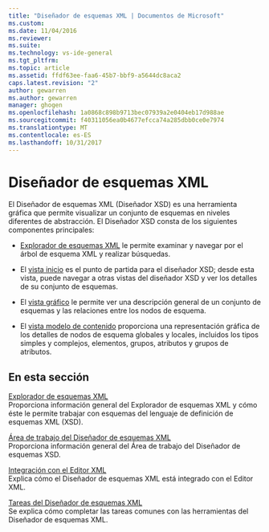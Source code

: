 ```yaml
---
title: "Diseñador de esquemas XML | Documentos de Microsoft"
ms.custom: 
ms.date: 11/04/2016
ms.reviewer: 
ms.suite: 
ms.technology: vs-ide-general
ms.tgt_pltfrm: 
ms.topic: article
ms.assetid: ffdf63ee-faa6-45b7-bbf9-a5644dc8aca2
caps.latest.revision: "2"
author: gewarren
ms.author: gewarren
manager: ghogen
ms.openlocfilehash: 1a0868c898b9713bec07939a2e0404eb17d988ae
ms.sourcegitcommit: f40311056ea0b4677efcca74a285dbb0ce0e7974
ms.translationtype: MT
ms.contentlocale: es-ES
ms.lasthandoff: 10/31/2017
---
```

# <a name="xml-schema-designer"></a>Diseñador de esquemas XML
El Diseñador de esquemas XML (Diseñador XSD) es una herramienta gráfica que permite visualizar un conjunto de esquemas en niveles diferentes de abstracción. El Diseñador XSD consta de los siguientes componentes principales:  
  
-   [Explorador de esquemas XML](../xml-tools/xml-schema-explorer.md) le permite examinar y navegar por el árbol de esquema XML y realizar búsquedas.  
  
-   El [vista inicio](../xml-tools/start-view.md) es el punto de partida para el diseñador XSD; desde esta vista, puede navegar a otras vistas del diseñador XSD y ver los detalles de su conjunto de esquemas.  
  
-   El [vista gráfico](../xml-tools/graph-view.md) le permite ver una descripción general de un conjunto de esquemas y las relaciones entre los nodos de esquema.  
  
-   El [vista modelo de contenido](../xml-tools/content-model-view.md) proporciona una representación gráfica de los detalles de nodos de esquema globales y locales, incluidos los tipos simples y complejos, elementos, grupos, atributos y grupos de atributos.  
  
## <a name="in-this-section"></a>En esta sección  
 [Explorador de esquemas XML](../xml-tools/xml-schema-explorer.md)  
 Proporciona información general del Explorador de esquemas XML y cómo éste le permite trabajar con esquemas del lenguaje de definición de esquemas XML (XSD).  
  
 [Área de trabajo del Diseñador de esquemas XML](../xml-tools/xml-schema-designer-workspace.md)  
 Proporciona información general del Área de trabajo del Diseñador de esquemas XSD.  
  
 [Integración con el Editor XML](../xml-tools/integration-with-xml-editor.md)  
 Explica cómo el Diseñador de esquemas XML está integrado con el Editor XML.  
  
 [Tareas del Diseñador de esquemas XML](../xml-tools/xml-schema-designer-tasks.md)  
 Se explica cómo completar las tareas comunes con las herramientas del Diseñador de esquemas XML.